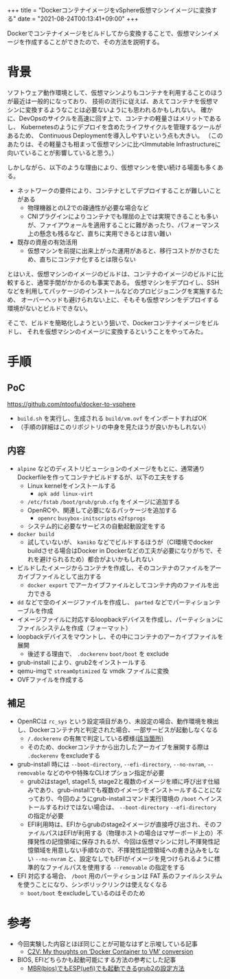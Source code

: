 +++
title = "DockerコンテナイメージをvSphere仮想マシンイメージに変換する"
date = "2021-08-24T00:13:41+09:00"
+++

Dockerでコンテナイメージをビルドしてから変換することで、仮想マシンイメージを作成することができたので、その方法を説明する。

# 背景

ソフトウェア動作環境として、仮想マシンよりもコンテナを利用することのほうが最近は一般的になっており、
技術の流行に従えば、あえてコンテナを仮想マシンに変換するようなことは必要ないようにも思われるかもしれない。
確かに、DevOpsのサイクルを高速に回す上で、コンテナの軽量さはメリットであるし、
Kubernetesのようにデプロイを含めたライフサイクルを管理するツールがあるため、
Continuous Deploymentを導入しやすいという点も大きい。
（このあたりは、その軽量さも相まって仮想マシンに比べImmutable Infrastructureに向いていることが影響していると思う。）


しかしながら、以下のような理由により、仮想マシンを使い続ける場面も多くある。

* ネットワークの要件により、コンテナとしてデプロイすることが難しいことがある
    * 物理機器とのL2での疎通性が必要な場合など
    * CNIプラグインによりコンテナでも理屈の上では実現できることも多いが、ファイアウォールを適用することに難があったり、パフォーマンス上の懸念も残るなど、直ちに実用できるとは言い難い
* 既存の資産の有効活用
    * 仮想マシンを前提に出来上がった運用があると、移行コストがかさむため、直ちにコンテナ化するとは限らない


とはいえ、仮想マシンのイメージのビルドは、コンテナのイメージのビルドに比較すると、通常手間がかかるのも事実である。
仮想マシンをデプロイし、SSHなどを利用してパッケージのインストールなどのプロビジョニングを実施するため、
オーバーヘッドも避けられない上に、そもそも仮想マシンをデプロイする環境がないとビルドできない。

そこで、ビルドを簡略化しようという狙いで、Dockerコンテナイメージをビルドし、
それを仮想マシンのイメージに変換するということをやってみた。

# 手順

## PoC

https://github.com/ntoofu/docker-to-vsphere

* `build.sh` を実行し、生成される `build/vm.ovf` をインポートすればOK
* （手順の詳細はこのリポジトリの中身を見たほうが良いかもしれない）

## 内容

* `alpine` などのディストリビューションのイメージをもとに、通常通りDockerfileを作ってコンテナビルドするが、以下の工夫をする
    * Linux kernelをインストールする
        * `apk add linux-virt`
    * `/etc/fstab` `/boot/grub/grub.cfg` をイメージに追加する
    * OpenRCや、関連して必要になるパッケージを追加する
        * `openrc` `busybox-initscripts` `e2fsprogs`
    * システム的に必要なサービスの自動起動設定をする
* `docker build`
    * 試していないが、 `kaniko` などでビルドするほうが（CI環境でdocker buildさせる場合はDocker in Dockerなどの工夫が必要になりがちで、それを避けられるため）都合がよいかもしれない
* ビルドしたイメージからコンテナを作成し、そのコンテナのファイルをアーカイブファイルとして出力する
    * `docker export` でアーカイブファイルとしてコンテナ内のファイルを出力できる
* `dd` などで空のイメージファイルを作成し、 `parted` などでパーティションテーブルを作成
* イメージファイルに対応するloopbackデバイスを作成し、パーティションにファイルシステムを作成（フォーマット）
* loopbackデバイスをマウントし、その中にコンテナのアーカイブファイルを展開
    * 後述する理由で、 `.dockerenv` `boot/boot` を exclude
* grub-install により、grub2をインストールする
* qemu-imgで `streamOptimized` な vmdk ファイルに変換
* OVFファイルを作成する

## 補足

* OpenRCは `rc_sys` という設定項目があり、未設定の場合、動作環境を検出し、Dockerコンテナ内と判定された場合、一部サービスが起動しなくなる
    * `/.dockerenv` の有無で判定している模様[(該当箇所)](https://github.com/OpenRC/openrc/blob/2ee9d9259937c4a83dc31ef174d1496186fdfd09/src/librc/librc.c#L290)
    * そのため、dockerコンテナから出力したアーカイブを展開する際は `.dockerenv` をexcludeする
* grub-install 時には `--boot-directory`, `--efi-directory`, `--no-nvram`, `--removable` などのやや特殊なCLIオプション指定が必要
    * grub2はstage1, stage1.5, stage2と複数のイメージを順に呼び出す仕組みであり、grub-installでも複数のイメージをインストールすることになっており、今回のようにgrub-installコマンド実行環境の `/boot` へインストールするわけではない場合は、 `--boot-directory` `--efi-directory` の指定が必要
    * EFI利用時は、EFIからgrubのstage2イメージが直接呼び出され、そのファイルパスはEFIが利用する（物理ホストの場合はマザーボード上の）不揮発性の記憶領域に保存されるが、今回は仮想マシンに対し不揮発性記憶領域を用意しない手順なので、不揮発性記憶領域への書き込みをしない `--no-nvram` と、設定なしでもEFIがイメージを見つけられるように標準的なファイルパスを使用する `--removable` の指定をする
* EFI 対応する場合、 `/boot` 用のパーティションは FAT 系のファイルシステムを使うことになり、シンボリックリンクは使えなくなる
    * `boot/boot` をexcludeしているのはそのため

# 参考

* 今回実験した内容とほぼ同じことが可能なはずと示唆している記事
    * [C2V: My thoughts on ‘Docker Container to VM’ conversion](https://thevirtualist.org/c2v-my-thoughts-on-docker-container-to-vm-conversion/)
* BIOS, EFIどちらかも起動可能にする方法の参考にした記事
    * [MBR(bios)でもESP(uefi)でも起動できるgrub2の設定方法](https://pyopyopyo.hatenablog.com/entry/20160604/p1)
